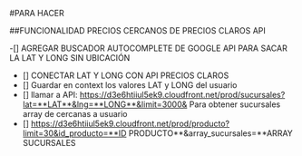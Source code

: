 #PARA HACER

##FUNCIONALIDAD PRECIOS CERCANOS DE PRECIOS CLAROS API

-[] AGREGAR BUSCADOR AUTOCOMPLETE DE GOOGLE API PARA SACAR LA LAT Y LONG SIN UBICACIÓN

- [] CONECTAR LAT Y LONG CON API PRECIOS CLAROS
- [] Guardar en context los valores LAT y LONG del usuario
- [] llamar a API: https://d3e6htiiul5ek9.cloudfront.net/prod/sucursales?lat=**LAT**&lng=**LONG**&limit=3000& Para obtener sucursales array de cercanas a usuario
- [] https://d3e6htiiul5ek9.cloudfront.net/prod/producto?limit=30&id_producto=**ID PRODUCTO**&array_sucursales=**ARRAY SUCURSALES
